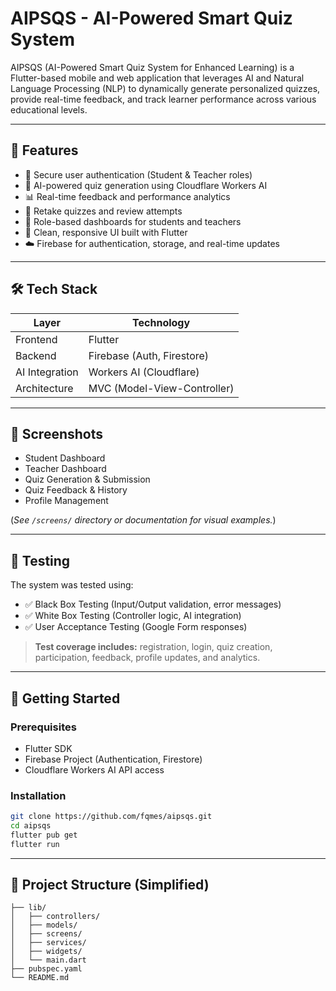 # AIPSQS - AI-Powered Smart Quiz System

AIPSQS (AI-Powered Smart Quiz System for Enhanced Learning) is a Flutter-based mobile and web application that leverages AI and Natural Language Processing (NLP) to dynamically generate personalized quizzes, provide real-time feedback, and track learner performance across various educational levels.

---

## 📱 Features

- 🔐 Secure user authentication (Student & Teacher roles)
- 🧠 AI-powered quiz generation using Cloudflare Workers AI
- 📊 Real-time feedback and performance analytics
- 🔄 Retake quizzes and review attempts
- 📂 Role-based dashboards for students and teachers
- 🎨 Clean, responsive UI built with Flutter
- ☁️ Firebase for authentication, storage, and real-time updates

---

## 🛠️ Tech Stack

| Layer | Technology |
|-------|------------|
| Frontend | Flutter |
| Backend | Firebase (Auth, Firestore) |
| AI Integration | Workers AI (Cloudflare) |
| Architecture | MVC (Model-View-Controller) |

---

## 📸 Screenshots

- Student Dashboard
- Teacher Dashboard
- Quiz Generation & Submission
- Quiz Feedback & History
- Profile Management

(*See `/screens/` directory or documentation for visual examples.*)

---

## 🧪 Testing

The system was tested using:
- ✅ Black Box Testing (Input/Output validation, error messages)
- ✅ White Box Testing (Controller logic, AI integration)
- ✅ User Acceptance Testing (Google Form responses)

> **Test coverage includes:** registration, login, quiz creation, participation, feedback, profile updates, and analytics.

---

## 🚀 Getting Started

### Prerequisites
- Flutter SDK
- Firebase Project (Authentication, Firestore)
- Cloudflare Workers AI API access

### Installation
```bash
git clone https://github.com/fqmes/aipsqs.git
cd aipsqs
flutter pub get
flutter run
```
---

## 🧭 Project Structure (Simplified)
```aipsqs/
├── lib/
│   ├── controllers/
│   ├── models/
│   ├── screens/
│   ├── services/
│   ├── widgets/
│   └── main.dart
├── pubspec.yaml
└── README.md
```

